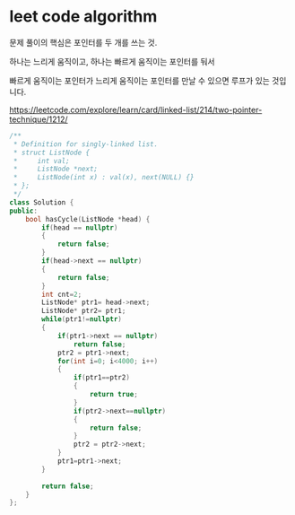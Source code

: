 # leet code algorithm

문제 풀이의 핵심은 포인터를 두 개를 쓰는 것.

하나는 느리게 움직이고, 하나는 빠르게 움직이는 포인터를 둬서

빠르게 움직이는 포인터가 느리게 움직이는 포인터를 만날 수 있으면 루프가 있는 것입니다.

https://leetcode.com/explore/learn/card/linked-list/214/two-pointer-technique/1212/

```c++
/**
 * Definition for singly-linked list.
 * struct ListNode {
 *     int val;
 *     ListNode *next;
 *     ListNode(int x) : val(x), next(NULL) {}
 * };
 */
class Solution {
public:
    bool hasCycle(ListNode *head) {
        if(head == nullptr)
        {
            return false;
        }
        if(head->next == nullptr)
        {
            return false;
        }
        int cnt=2;
        ListNode* ptr1= head->next;
        ListNode* ptr2= ptr1;
        while(ptr1!=nullptr)
        {
            if(ptr1->next == nullptr)
                return false;
            ptr2 = ptr1->next;
            for(int i=0; i<4000; i++)
            {
                if(ptr1==ptr2)
                {
                    return true;
                }
                if(ptr2->next==nullptr)
                {
                    return false;
                }
                ptr2 = ptr2->next;
            }
            ptr1=ptr1->next;
        }
        
        return false;
    }
};
```

